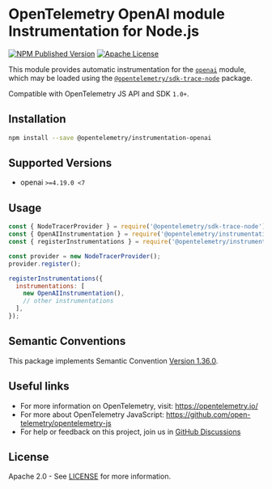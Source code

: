 # OpenTelemetry OpenAI module Instrumentation for Node.js

[![NPM Published Version][npm-img]][npm-url]
[![Apache License][license-image]][license-image]

This module provides automatic instrumentation for the [`openai`](https://www.npmjs.com/package/openai) module, which may be loaded using the [`@opentelemetry/sdk-trace-node`](https://github.com/open-telemetry/opentelemetry-js/tree/main/packages/opentelemetry-sdk-trace-node) package.

Compatible with OpenTelemetry JS API and SDK `1.0+`.

## Installation

```bash
npm install --save @opentelemetry/instrumentation-openai
```

## Supported Versions

- openai `>=4.19.0 <7`

## Usage

```js
const { NodeTracerProvider } = require('@opentelemetry/sdk-trace-node');
const { OpenAIInstrumentation } = require('@opentelemetry/instrumentation-openai');
const { registerInstrumentations } = require('@opentelemetry/instrumentation');

const provider = new NodeTracerProvider();
provider.register();

registerInstrumentations({
  instrumentations: [
    new OpenAIInstrumentation(),
    // other instrumentations
  ],
});
```

## Semantic Conventions

This package implements Semantic Convention [Version 1.36.0](https://github.com/open-telemetry/semantic-conventions/blob/v1.36.0/docs/README.md).

## Useful links

- For more information on OpenTelemetry, visit: <https://opentelemetry.io/>
- For more about OpenTelemetry JavaScript: <https://github.com/open-telemetry/opentelemetry-js>
- For help or feedback on this project, join us in [GitHub Discussions][discussions-url]

## License

Apache 2.0 - See [LICENSE][license-url] for more information.

[discussions-url]: https://github.com/open-telemetry/opentelemetry-js/discussions
[license-url]: https://github.com/open-telemetry/opentelemetry-js-contrib/blob/main/LICENSE
[license-image]: https://img.shields.io/badge/license-Apache_2.0-green.svg?style=flat
[npm-url]: https://www.npmjs.com/package/@opentelemetry/instrumentation-openai
[npm-img]: https://badge.fury.io/js/%40opentelemetry%2Finstrumentation-openai.svg
